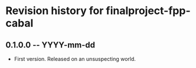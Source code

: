 # Revision history for finalproject-fpp-cabal

## 0.1.0.0 -- YYYY-mm-dd

* First version. Released on an unsuspecting world.
